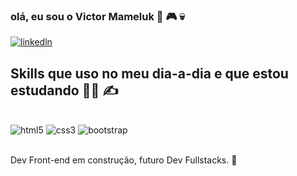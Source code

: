 ### olá, eu sou o Victor Mameluk 🤘 🎮 💀

[![linkedln](https://img.shields.io/badge/LinkedIn-0077B5?style=for-the-badge&logo=linkedin&logoColor=white)](https://www.linkedin.com/in/victor-mameluk-68309913a/)



## Skills que uso no meu dia-a-dia e que estou estudando  🧑‍💻 ✍️
<br>

<div> 
    <img alt="html5" src="https://img.shields.io/badge/HTML5-E34F26?style=for-the-badge&logo=html5&logoColor=white">
    <img alt="css3" src="https://img.shields.io/badge/CSS-239120?&style=for-the-badge&logo=css3&logoColor=white">
    <img alt="bootstrap" src="https://img.shields.io/badge/Bootstrap-563D7C?style=for-the-badge&logo=bootstrap&logoColor=white">
</div><br>

Dev Front-end em construção, futuro Dev Fullstacks. 🚀
